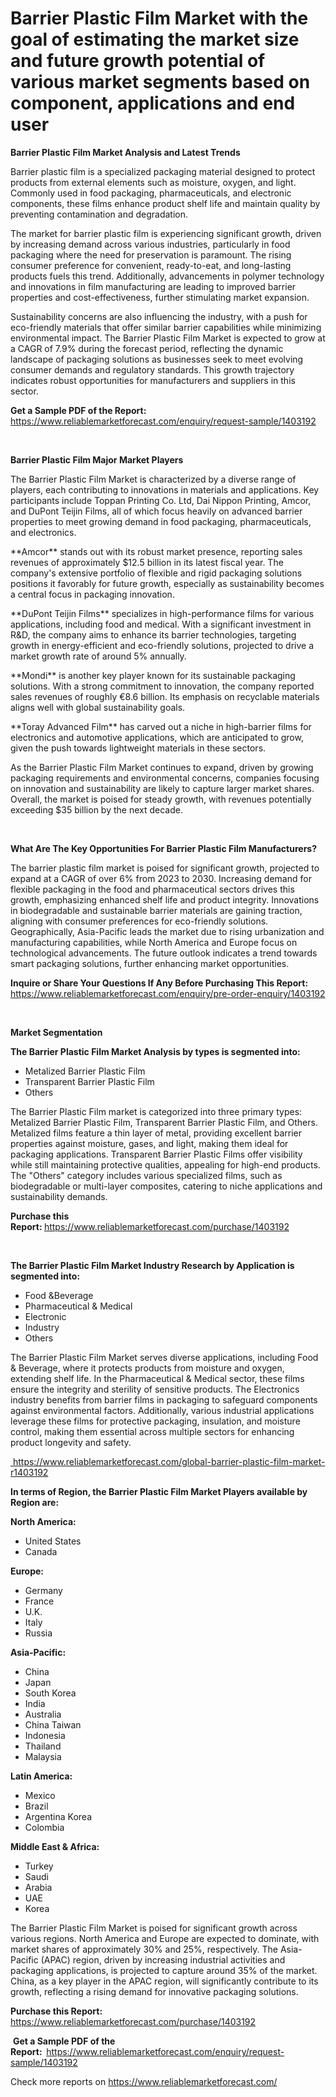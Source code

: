 <p><h1>Barrier Plastic Film Market with the goal of estimating the market size and future growth potential of various market segments based on component, applications and end user</h1></p><p><strong>Barrier Plastic Film Market Analysis and Latest Trends</strong></p>
<p><p>Barrier plastic film is a specialized packaging material designed to protect products from external elements such as moisture, oxygen, and light. Commonly used in food packaging, pharmaceuticals, and electronic components, these films enhance product shelf life and maintain quality by preventing contamination and degradation.</p><p>The market for barrier plastic film is experiencing significant growth, driven by increasing demand across various industries, particularly in food packaging where the need for preservation is paramount. The rising consumer preference for convenient, ready-to-eat, and long-lasting products fuels this trend. Additionally, advancements in polymer technology and innovations in film manufacturing are leading to improved barrier properties and cost-effectiveness, further stimulating market expansion.</p><p>Sustainability concerns are also influencing the industry, with a push for eco-friendly materials that offer similar barrier capabilities while minimizing environmental impact. The Barrier Plastic Film Market is expected to grow at a CAGR of 7.9% during the forecast period, reflecting the dynamic landscape of packaging solutions as businesses seek to meet evolving consumer demands and regulatory standards. This growth trajectory indicates robust opportunities for manufacturers and suppliers in this sector.</p></p>
<p><strong>Get a Sample PDF of the Report:&nbsp;</strong> <a href="https://www.reliablemarketforecast.com/enquiry/request-sample/1403192?utm_campaign=3491&utm_medium=2&utm_source=Github&utm_content=ia&utm_term=28032025&utm_id=barrier-plastic-film">https://www.reliablemarketforecast.com/enquiry/request-sample/1403192</a></p>
<p>&nbsp;</p>
<p><strong>Barrier Plastic Film Major Market Players</strong></p>
<p><p>The Barrier Plastic Film Market is characterized by a diverse range of players, each contributing to innovations in materials and applications. Key participants include Toppan Printing Co. Ltd, Dai Nippon Printing, Amcor, and DuPont Teijin Films, all of which focus heavily on advanced barrier properties to meet growing demand in food packaging, pharmaceuticals, and electronics.</p><p>**Amcor** stands out with its robust market presence, reporting sales revenues of approximately $12.5 billion in its latest fiscal year. The company's extensive portfolio of flexible and rigid packaging solutions positions it favorably for future growth, especially as sustainability becomes a central focus in packaging innovation.</p><p>**DuPont Teijin Films** specializes in high-performance films for various applications, including food and medical. With a significant investment in R&D, the company aims to enhance its barrier technologies, targeting growth in energy-efficient and eco-friendly solutions, projected to drive a market growth rate of around 5% annually.</p><p>**Mondi** is another key player known for its sustainable packaging solutions. With a strong commitment to innovation, the company reported sales revenues of roughly €8.6 billion. Its emphasis on recyclable materials aligns well with global sustainability goals.</p><p>**Toray Advanced Film** has carved out a niche in high-barrier films for electronics and automotive applications, which are anticipated to grow, given the push towards lightweight materials in these sectors.</p><p>As the Barrier Plastic Film Market continues to expand, driven by growing packaging requirements and environmental concerns, companies focusing on innovation and sustainability are likely to capture larger market shares. Overall, the market is poised for steady growth, with revenues potentially exceeding $35 billion by the next decade.</p></p>
<p>&nbsp;</p>
<p><strong>What Are The Key Opportunities For Barrier Plastic Film Manufacturers?</strong></p>
<p><p>The barrier plastic film market is poised for significant growth, projected to expand at a CAGR of over 6% from 2023 to 2030. Increasing demand for flexible packaging in the food and pharmaceutical sectors drives this growth, emphasizing enhanced shelf life and product integrity. Innovations in biodegradable and sustainable barrier materials are gaining traction, aligning with consumer preferences for eco-friendly solutions. Geographically, Asia-Pacific leads the market due to rising urbanization and manufacturing capabilities, while North America and Europe focus on technological advancements. The future outlook indicates a trend towards smart packaging solutions, further enhancing market opportunities.</p></p>
<p><strong>Inquire or Share Your Questions If Any Before Purchasing This Report:</strong> <a href="https://www.reliablemarketforecast.com/enquiry/pre-order-enquiry/1403192?utm_campaign=3491&utm_medium=2&utm_source=Github&utm_content=ia&utm_term=28032025&utm_id=barrier-plastic-film">https://www.reliablemarketforecast.com/enquiry/pre-order-enquiry/1403192</a></p>
<p>&nbsp;</p>
<p><strong>Market Segmentation</strong></p>
<p><strong>The Barrier Plastic Film Market Analysis by types is segmented into:</strong></p>
<p><ul><li>Metalized Barrier Plastic Film</li><li>Transparent Barrier Plastic Film</li><li>Others</li></ul></p>
<p><p>The Barrier Plastic Film market is categorized into three primary types: Metalized Barrier Plastic Film, Transparent Barrier Plastic Film, and Others. Metalized films feature a thin layer of metal, providing excellent barrier properties against moisture, gases, and light, making them ideal for packaging applications. Transparent Barrier Plastic Films offer visibility while still maintaining protective qualities, appealing for high-end products. The "Others" category includes various specialized films, such as biodegradable or multi-layer composites, catering to niche applications and sustainability demands.</p></p>
<p><strong>Purchase this Report:&nbsp;</strong><a href="https://www.reliablemarketforecast.com/purchase/1403192?utm_campaign=3491&utm_medium=2&utm_source=Github&utm_content=ia&utm_term=28032025&utm_id=barrier-plastic-film">https://www.reliablemarketforecast.com/purchase/1403192</a></p>
<p>&nbsp;</p>
<p><strong>The Barrier Plastic Film Market Industry Research by Application is segmented into:</strong></p>
<p><ul><li>Food &Beverage</li><li>Pharmaceutical & Medical</li><li>Electronic</li><li>Industry</li><li>Others</li></ul></p>
<p><p>The Barrier Plastic Film Market serves diverse applications, including Food & Beverage, where it protects products from moisture and oxygen, extending shelf life. In the Pharmaceutical & Medical sector, these films ensure the integrity and sterility of sensitive products. The Electronics industry benefits from barrier films in packaging to safeguard components against environmental factors. Additionally, various industrial applications leverage these films for protective packaging, insulation, and moisture control, making them essential across multiple sectors for enhancing product longevity and safety.</p></p>
<p><a href="https://www.reliablemarketforecast.com/global-barrier-plastic-film-market-r1403192?utm_campaign=3491&utm_medium=2&utm_source=Github&utm_content=ia&utm_term=28032025&utm_id=barrier-plastic-film">&nbsp;https://www.reliablemarketforecast.com/global-barrier-plastic-film-market-r1403192</a></p>
<p><strong>In terms of Region, the Barrier Plastic Film Market Players available by Region are:</strong></p>
<p>
    <p> <strong> North America: </strong>
        <ul>
            <li>United States</li>
            <li>Canada</li>
        </ul>
        </p> 
    <p> <strong> Europe: </strong>
        <ul>
            <li>Germany</li>
            <li>France</li>
            <li>U.K.</li>
            <li>Italy</li>
            <li>Russia</li>
        </ul>
        </p> 
    <p> <strong> Asia-Pacific: </strong>
        <ul>
            <li>China</li>
            <li>Japan</li>
            <li>South Korea</li>
            <li>India</li>
            <li>Australia</li>
            <li>China Taiwan</li>
            <li>Indonesia</li>
            <li>Thailand</li>
            <li>Malaysia</li>
        </ul>
        </p> 
    <p> <strong> Latin America: </strong>
        <ul>
            <li>Mexico</li>
            <li>Brazil</li>
            <li>Argentina Korea</li>
            <li>Colombia</li>
        </ul>
        </p> 
    <p> <strong> Middle East & Africa: </strong>
        <ul>
            <li>Turkey</li>
            <li>Saudi</li>
            <li>Arabia</li>
            <li>UAE</li>
            <li>Korea</li>
        </ul>
    </p>
    </p>
<p><p>The Barrier Plastic Film Market is poised for significant growth across various regions. North America and Europe are expected to dominate, with market shares of approximately 30% and 25%, respectively. The Asia-Pacific (APAC) region, driven by increasing industrial activities and packaging applications, is projected to capture around 35% of the market. China, as a key player in the APAC region, will significantly contribute to its growth, reflecting a rising demand for innovative packaging solutions.</p></p>
<p><strong>Purchase this Report: </strong><a href="https://www.reliablemarketforecast.com/purchase/1403192?utm_campaign=3491&utm_medium=2&utm_source=Github&utm_content=ia&utm_term=28032025&utm_id=barrier-plastic-film">https://www.reliablemarketforecast.com/purchase/1403192</a></p>
<p>&nbsp;<strong>Get a Sample PDF of the Report:&nbsp;&nbsp;</strong><a href="https://www.reliablemarketforecast.com/enquiry/request-sample/1403192?utm_campaign=3491&utm_medium=2&utm_source=Github&utm_content=ia&utm_term=28032025&utm_id=barrier-plastic-film">https://www.reliablemarketforecast.com/enquiry/request-sample/1403192</a></p>
<p><strong></strong></p>
<p>Check more reports on <a href="https://www.reliablemarketforecast.com/?utm_campaign=3491&utm_medium=2&utm_source=Github&utm_content=ia&utm_term=28032025&utm_id=barrier-plastic-film">https://www.reliablemarketforecast.com/</a></p>